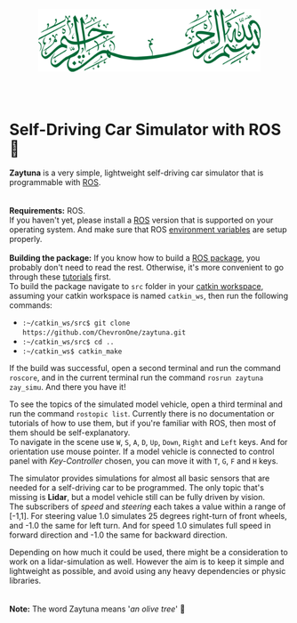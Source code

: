 <p align="center">
    <img width="400" align="center" src="tex/1280px-Basmala" alt="Basmala" />
</p>

<br/><br/>

# Self-Driving Car Simulator with ROS  :deciduous_tree:
**Zaytuna** is a very simple, lightweight self-driving car simulator that is programmable with [ROS](https://www.ros.org).  
<br/><br/>
**Requirements:**   ROS.  
If you haven't yet, please install a [ROS](https://www.ros.org) version that is supported on your operating system. And make sure that ROS [environment variables](http://wiki.ros.org/ROS/Tutorials/InstallingandConfiguringROSEnvironment#Managing_Your_Environment) are setup properly.
<br/><br/>
**Building the package:** If you know how to build a [ROS package](http://wiki.ros.org/ROS/Tutorials/CreatingPackage), you probably don't need to read the rest. Otherwise, it's more convenient to go through these [tutorials](http://wiki.ros.org/ROS/Tutorials) first.  
To build the package navigate to `src` folder in your [catkin workspace](http://wiki.ros.org/ROS/Tutorials/InstallingandConfiguringROSEnvironment#Create_a_ROS_Workspace), assuming your catkin workspace is named `catkin_ws`, then run the following commands:  
+ `:~/catkin_ws/src$ git clone https://github.com/ChevronOne/zaytuna.git`
+ `:~/catkin_ws/src$ cd ..`
+ `:~/catkin_ws$ catkin_make`

If the build was successful, open a second terminal and run the command `roscore`, and in the current terminal run the command `rosrun zaytuna zay_simu`. And there you have it!

To see the topics of the simulated model vehicle, open a third terminal and run the command `rostopic list`. Currently there is no documentation or tutorials of how to use them, but if you're familiar with ROS, then most of them should be self-explanatory.  
To navigate in the scene use `W`, `S`, `A`, `D`, `Up`, `Down`, `Right` and `Left` keys. And for orientation use mouse pointer. If a model vehicle is connected to control panel with *Key-Controller* chosen, you can move it with `T`, `G`, `F` and `H` keys.

The simulator provides simulations for almost all basic sensors that are needed for a self-driving car to be programmed. The only topic that's missing is **Lidar**, but a model vehicle still can be fully driven by vision.  
The subscribers of *speed* and *steering* each takes a value within a range of [-1,1]. For steering value 1.0 simulates 25 degrees right-turn of front wheels, and -1.0 the same for left turn. And for speed 1.0 simulates full speed in forward direction and -1.0 the same for backward direction.

Depending on how much it could be used, there might be a consideration to work on a lidar-simulation as well. However the aim is to keep it simple and lightweight as possible, and avoid using any heavy dependencies or physic libraries.  
<br/><br/>
**Note:** The word Zaytuna means '*an olive tree*' :seedling: